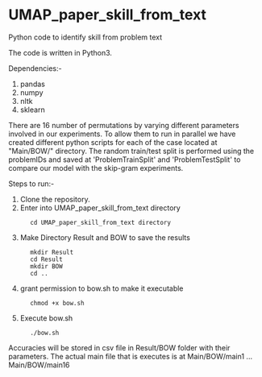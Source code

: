 # UMAP_paper_skill_from_text
Python code to identify skill from problem text

The code is written in Python3.

Dependencies:-
1) pandas
2) numpy
3) nltk
4) sklearn


There are 16 number of permutations by varying different parameters involved in our experiments. To allow them to run in parallel we have created different python scripts for each of the case located at "Main/BOW/" directory. The random train/test split is performed using the problemIDs and saved at 'ProblemTrainSplit' and 'ProblemTestSplit' to compare our model with the skip-gram experiments.

Steps to run:- 

1) Clone the repository.
2) Enter into UMAP_paper_skill_from_text directory
```
      cd UMAP_paper_skill_from_text directory
```
3) Make Directory Result and BOW to save the results
```      
      mkdir Result
      cd Result
      mkdir BOW
      cd ..
```
4) grant permission to bow.sh to make it executable
```      
      chmod +x bow.sh
```
5) Execute bow.sh
```      
      ./bow.sh
```      
Accuracies will be stored in csv file in Result/BOW folder with their parameters. The actual main file that is executes is at Main/BOW/main1 ... Main/BOW/main16
